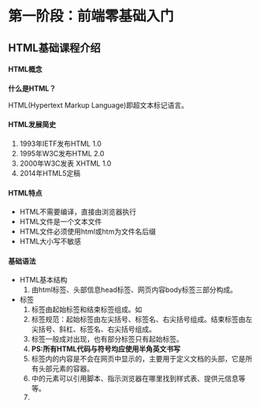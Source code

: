 # 第一阶段：前端零基础入门

## HTML基础课程介绍

#### HTML概念
**什么是HTML？**

  HTML(Hypertext Markup Language)即超文本标记语言。

#### HTML发展简史
1. 1993年IETF发布HTML 1.0
1. 1995年W3C发布HTML 2.0
1. 2000年W3C发表 XHTML 1.0
1. 2014年HTML5定稿

#### HTML特点
- HTML不需要编译，直接由浏览器执行
- HTML文件是一个文本文件
- HTML文件必须使用html或htm为文件名后缀
- HTML大小写不敏感

#### 基础语法
- HTML基本结构
  1. 由html标签、头部信息head标签、网页内容body标签三部分构成。
- 标签
  1. 标签由起始标签和结束标签组成。如<title></title>
  1. 标签规范：起始标签由左尖括号、标签名、右尖括号组成。结束标签由左尖括号、斜杠、标签名、右尖括号组成。
  1. 标签一般成对出现，也有部分标签只有起始标签。
  1. **PS:所有HTML代码与符号均应使用半角英文书写**
  1. <head>标签内的内容是不会在网页中显示的，主要用于定义文档的头部，它是所有头部元素的容器。
  1. <head>中的元素可以引用脚本、指示浏览器在哪里找到样式表、提供元信息等等。
  1. <title>元素可定义文档的标题，内容不是现实在页面文档中，而是在网页的标签中显示。
- 标签内容
  1. 标签内容出现在起始标签和结束标签中间。如：\<p\>这是一个段落标签\<\/p\>
- 标签属性
  1. 不同的标签具有不同功能的属性。
  1. 标签属性写在起始标签中，各个属性之前用空格分开。
  1. 标签属性语法：<标签名 属性名1="属性值1" 属性名2="属性值2"...> .... </标签名>
- 代码注释
  1. 代码注释主要用于备注代码内容。
  1. 注释的内容不会现实在页面上。
  1. 注释格式：\<\!\-\- 这是一个注释 \-\-\>

#### 常用标签
#### 编程练习
1. [我的第一个HTML文件](我的第一个HTML文件/index.html)
#### 1-6编程练习[点击查看我的答案](1-6编程练习答案/index.html)
1. 编写html基础结构。
2. 设置网页标题为“hello”
3. 网页中显示一段文字“HELLO, everyone. This is my first page!”
4. 网页背景颜色”灰色”

